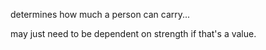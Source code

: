 determines how much a person can carry...

may just need to be dependent on strength if that's a value.